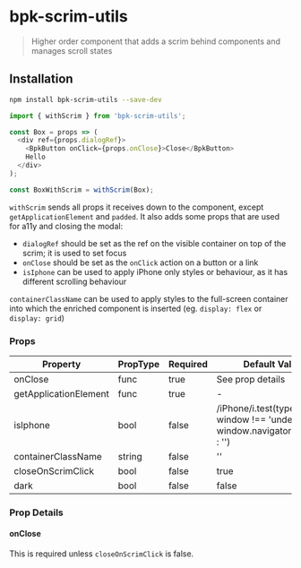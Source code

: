 # bpk-scrim-utils

> Higher order component that adds a scrim behind components and manages scroll states

## Installation

```sh
npm install bpk-scrim-utils --save-dev
```

```js
import { withScrim } from 'bpk-scrim-utils';

const Box = props => (
  <div ref={props.dialogRef}>
    <BpkButton onClick={props.onClose}>Close</BpkButton>
    Hello
  </div>
);

const BoxWithScrim = withScrim(Box);
```

`withScrim` sends all props it receives down to the component, except `getApplicationElement` and `padded`. It also adds some props that are used for a11y and closing the modal:

* `dialogRef` should be set as the ref on the visible container on top of the scrim; it is used to set focus
* `onClose` should be set as the `onClick` action on a button or a link
* `isIphone` can be used to apply iPhone only styles or behaviour, as it has different scrolling behaviour

`containerClassName` can be used to apply styles to the full-screen container into which the enriched component is inserted
(eg. `display: flex` or `display: grid`)

### Props

| Property              | PropType | Required | Default Value                                                                  |
| --------------------- | -------- | -------- | ------------------------------------------------------------------------------ |
| onClose               | func     | true     | See prop details                                                               |
| getApplicationElement | func     | true     | -                                                                              |
| isIphone              | bool     | false    | /iPhone/i.test(typeof window !== 'undefined' ? window.navigator.platform : '') |
| containerClassName    | string   | false    | ''                                                                             |
| closeOnScrimClick     | bool     | false    | true                                                                           |
| dark                  | bool     | false    | false                                                                          |

### Prop Details

#### onClose

This is required unless `closeOnScrimClick` is false.
